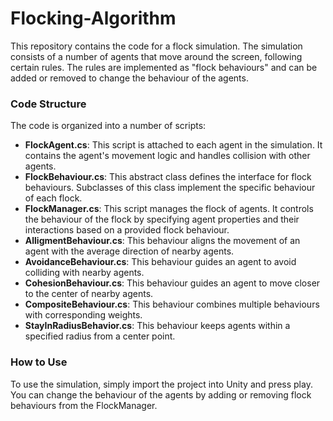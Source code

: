# Flocking-Algorithm

This repository contains the code for a flock simulation. The simulation consists of a number of agents that move around the screen, following certain rules. The rules are implemented as "flock behaviours" and can be added or removed to change the behaviour of the agents.

### Code Structure

The code is organized into a number of scripts:

* **FlockAgent.cs**: This script is attached to each agent in the simulation. It contains the agent's movement logic and handles collision with other agents.
* **FlockBehaviour.cs**: This abstract class defines the interface for flock behaviours. Subclasses of this class implement the specific behaviour of each flock.
* **FlockManager.cs**: This script manages the flock of agents. It controls the behaviour of the flock by specifying agent properties and their interactions based on a provided flock behaviour.
* **AlligmentBehaviour.cs**: This behaviour aligns the movement of an agent with the average direction of nearby agents.
* **AvoidanceBehaviour.cs**: This behaviour guides an agent to avoid colliding with nearby agents.
* **CohesionBehaviour.cs**: This behaviour guides an agent to move closer to the center of nearby agents.
* **CompositeBehaviour.cs**: This behaviour combines multiple behaviours with corresponding weights.
* **StayInRadiusBehavior.cs**: This behaviour keeps agents within a specified radius from a center point.

### How to Use

To use the simulation, simply import the project into Unity and press play. You can change the behaviour of the agents by adding or removing flock behaviours from the FlockManager.
